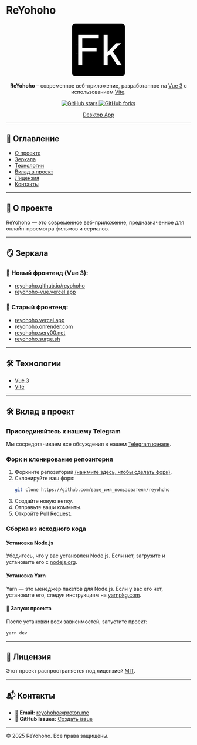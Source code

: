 # ReYohoho

<p align="center">
  <img src="public/icons/icon-512x512.png" width="144" alt="Логотип проекта">
</p>

<p align="center">
  <b>ReYohoho</b> – современное веб-приложение, разработанное на <a href="https://vuejs.org/">Vue 3</a> с использованием <a href="https://vitejs.dev/">Vite</a>.
</p>

<p align="center">
  <a href="https://github.com/reyohoho/reyohoho/stargazers">
    <img src="https://img.shields.io/github/stars/reyohoho/reyohoho?style=social" alt="GitHub stars">
  </a>
  <a href="https://github.com/reyohoho/reyohoho/network/members">
    <img src="https://img.shields.io/github/forks/reyohoho/reyohoho?style=social" alt="GitHub forks">
  </a>
</p>

<p align="center">
  <a href="https://github.com/reyohoho/reyohoho-desktop">Desktop App</a>
</p>

---

## 📌 Оглавление

- [О проекте](#о-проекте)
- [Зеркала](#Зеркала)
- [Технологии](#технологии)
- [Вклад в проект](#вклад-в-проект)
- [Лицензия](#лицензия)
- [Контакты](#контакты)

---

## 🎯 О проекте

ReYohoho — это современное веб-приложение, предназначенное для онлайн-просмотра фильмов и сериалов.

---

## 🪞 Зеркала

### 🔹 Новый фронтенд (Vue 3):
- [reyohoho.github.io/reyohoho](https://reyohoho.github.io/reyohoho)
- [reyohoho-vue.vercel.app](https://reyohoho-vue.vercel.app)

### 🔸 Старый фронтенд:
- [reyohoho.vercel.app](https://reyohoho.vercel.app)
- [reyohoho.onrender.com](https://reyohoho.onrender.com)
- [reyohoho.serv00.net](https://reyohoho.serv00.net)
- [reyohoho.surge.sh](https://reyohoho.surge.sh)

---

## 🛠️ Технологии

- [Vue 3](https://vuejs.org/)
- [Vite](https://vitejs.dev/)

---

## 🛠️ Вклад в проект

### Присоединяйтесь к нашему Telegram

Мы сосредотачиваем все обсуждения в нашем [Telegram канале](https://t.me/ReYohoho).

### Форк и клонирование репозитория

1. Форкните репозиторий [(нажмите здесь, чтобы сделать форк)](https://github.com/reyohoho/reyohoho/fork).
2. Склонируйте ваш форк: 
   ```bash
   git clone https://github.com/ваше_имя_пользователя/reyohoho
   ```
3. Создайте новую ветку.
4. Отправьте ваши коммиты.
5. Откройте Pull Request.

### Сборка из исходного кода

#### Установка Node.js

Убедитесь, что у вас установлен Node.js. Если нет, загрузите и установите его с [nodejs.org](https://nodejs.org/).

#### Установка Yarn

Yarn — это менеджер пакетов для Node.js. Если у вас его нет, установите его, следуя инструкциям на [yarnpkg.com](https://classic.yarnpkg.com/lang/en/docs/install/).

#### 🔧 Запуск проекта

После установки всех зависимостей, запустите проект:

```bash
yarn dev
```

---

## 📜 Лицензия

Этот проект распространяется под лицензией [MIT](LICENSE).

---

## 📬 Контакты

- 📧 **Email:** [reyohoho@proton.me](mailto:reyohoho@proton.me)
- 🐙 **GitHub Issues:** [Создать issue](https://github.com/reyohoho/reyohoho/issues)

---

© 2025 ReYohoho. Все права защищены.
